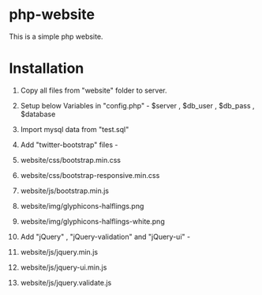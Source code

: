 php-website
===========

This is a simple php website.

Installation
===========

1. Copy all files from "website" folder to server.

2. Setup below Variables in "config.php" -
$server , $db_user , $db_pass , $database

3. Import mysql data from "test.sql"

4. Add "twitter-bootstrap" files -
 1. website/css/bootstrap.min.css
 2. website/css/bootstrap-responsive.min.css
 3. website/js/bootstrap.min.js
 4. website/img/glyphicons-halflings.png
 5. website/img/glyphicons-halflings-white.png

5. Add "jQuery" , "jQuery-validation" and "jQuery-ui" -
 1. website/js/jquery.min.js
 2. website/js/jquery-ui.min.js
 3. website/js/jquery.validate.js
